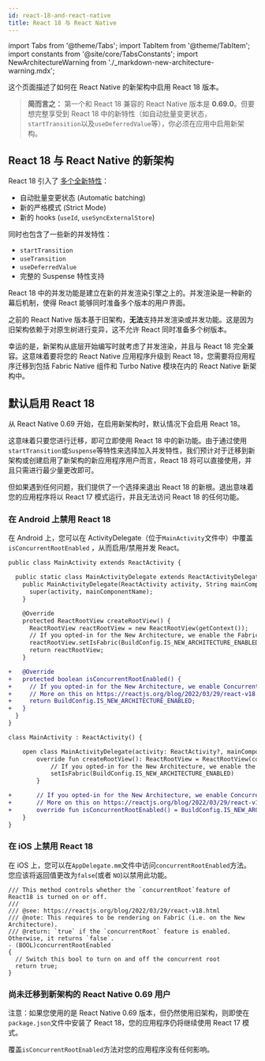 ```yaml
---
id: react-18-and-react-native
title: React 18 与 React Native
---
```


import Tabs from '@theme/Tabs'; import TabItem from '@theme/TabItem'; import constants from '@site/core/TabsConstants';
import NewArchitectureWarning from './\_markdown-new-architecture-warning.mdx';

<NewArchitectureWarning/>

这个页面描述了如何在 React Native 的新架构中启用 React 18 版本。

> **简而言之：** 第一个和 React 18 兼容的 React Native 版本是 **0.69.0**。但要想完整享受到 React 18 中的新特性（如自动批量变更状态，`startTransition`以及`useDeferredValue`等），你必须在应用中启用新架构。

## React 18 与 React Native 的新架构

React 18 引入了 [多个全新特性](https://reactjs.org/blog/2022/03/29/react-v18.html)：

- 自动批量变更状态 (Automatic batching)
- 新的严格模式 (Strict Mode)
- 新的 hooks (`useId`, `useSyncExternalStore`)

同时也包含了一些新的并发特性：

- `startTransition`
- `useTransition`
- `useDeferredValue`
- 完整的 Suspense 特性支持

React 18 中的并发功能是建立在新的并发渲染引擎之上的。并发渲染是一种新的幕后机制，使得 React 能够同时准备多个版本的用户界面。

之前的 React Native 版本基于旧架构，**无法**支持并发渲染或并发功能。这是因为旧架构依赖于对原生树进行变异，这不允许 React 同时准备多个树版本。

幸运的是，新架构从底层开始编写时就考虑了并发渲染，并且与 React 18 完全兼容。这意味着要将您的 React Native 应用程序升级到 React 18，您需要将应用程序迁移到包括 Fabric Native 组件和 Turbo Native 模块在内的 React Native 新架构中。

## 默认启用 React 18

从 React Native 0.69 开始，在启用新架构时，默认情况下会启用 React 18。

这意味着只要您进行迁移，即可立即使用 React 18 中的新功能。由于通过使用`startTransition`或`Suspense`等特性来选择加入并发特性，我们预计对于迁移到新架构或创建启用了新架构的新应用程序用户而言，React 18 将可以直接使用，并且只需进行最少量更改即可。

但如果遇到任何问题，我们提供了一个选择来退出 React 18 的新根。退出意味着您的应用程序将以 React 17 模式运行，并且无法访问 React 18 的任何功能。

### 在 Android 上禁用 React 18

在 Android 上，您可以在 ActivityDelegate（位于`MainActivity`文件中）中覆盖 `isConcurrentRootEnabled` ，从而启用/禁用并发 React。

<Tabs groupId="android-language" queryString defaultValue={constants.defaultAndroidLanguage} values={constants.androidLanguages}>

<TabItem value="java">

```diff
public class MainActivity extends ReactActivity {

  public static class MainActivityDelegate extends ReactActivityDelegate {
    public MainActivityDelegate(ReactActivity activity, String mainComponentName) {
      super(activity, mainComponentName);
    }

    @Override
    protected ReactRootView createRootView() {
      ReactRootView reactRootView = new ReactRootView(getContext());
      // If you opted-in for the New Architecture, we enable the Fabric Renderer.
      reactRootView.setIsFabric(BuildConfig.IS_NEW_ARCHITECTURE_ENABLED);
      return reactRootView;
    }

+   @Override
+   protected boolean isConcurrentRootEnabled() {
+     // If you opted-in for the New Architecture, we enable Concurrent Root (i.e. React 18).
+     // More on this on https://reactjs.org/blog/2022/03/29/react-v18.html
+     return BuildConfig.IS_NEW_ARCHITECTURE_ENABLED;
+   }
  }
}
```

</TabItem>

<TabItem value="kotlin">

```diff
class MainActivity : ReactActivity() {

    open class MainActivityDelegate(activity: ReactActivity?, mainComponentName: String?) : ReactActivityDelegate(activity, mainComponentName) {
        override fun createRootView(): ReactRootView = ReactRootView(context).apply {
            // If you opted-in for the New Architecture, we enable the Fabric Renderer.
            setIsFabric(BuildConfig.IS_NEW_ARCHITECTURE_ENABLED)
        }

+       // If you opted-in for the New Architecture, we enable Concurrent Root (i.e. React 18).
+       // More on this on https://reactjs.org/blog/2022/03/29/react-v18.html
+       override fun isConcurrentRootEnabled() = BuildConfig.IS_NEW_ARCHITECTURE_ENABLED
    }
}
```

</TabItem>
</Tabs>

### 在 iOS 上禁用 React 18

在 iOS 上，您可以在`AppDelegate.mm`文件中访问`concurrentRootEnabled`方法。您应该将返回值更改为`false`(或者 `NO`)以禁用此功能。

```objc
/// This method controls whether the `concurrentRoot`feature of React18 is turned on or off.
///
/// @see: https://reactjs.org/blog/2022/03/29/react-v18.html
/// @note: This requires to be rendering on Fabric (i.e. on the New Architecture).
/// @return: `true` if the `concurrentRoot` feature is enabled. Otherwise, it returns `false`.
- (BOOL)concurrentRootEnabled
{
  // Switch this bool to turn on and off the concurrent root
  return true;
}
```

### 尚未迁移到新架构的 React Native 0.69 用户

注意：如果您使用的是 React Native 0.69 版本，但仍然使用旧架构，则即使在`package.json`文件中安装了 React 18，您的应用程序仍将继续使用 React 17 模式。

覆盖`isConcurrentRootEnabled`方法对您的应用程序没有任何影响。
